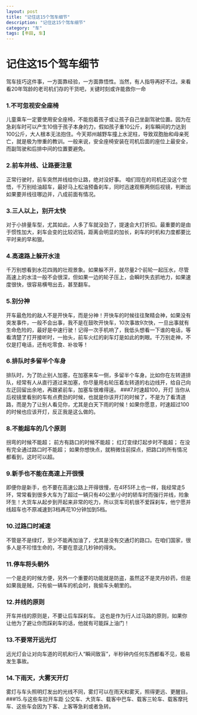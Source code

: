 ```yaml
---
layout: post
title: "记住这15个驾车细节"
description: "记住这15个驾车细节"
category: "车"
tags: [丰田, 车]
---
```


记住这15个驾车细节
==================

驾车技巧这件事，一方面靠经验，一方面靠悟性。当然，有人指导再好不过。来看看20年驾龄的老司机们存的干货吧，关键时刻或许能救你一命

### 1.不可忽视安全座椅
儿童乘车一定要使用安全座椅，不能抱着孩子或让孩子自己坐副驾驶位置。因为在急刹车时可以产生10倍于孩子本身的力，假如孩子重10公斤，刹车瞬间的力达到100公斤，大人根本无法抱住。今天郑州越野车撞上水泥柱，导致双胞胎和母亲死亡，就是极为惨重的教训。一般来说，安全座椅安装在司机后面的座位上最安全，而副驾驶和后排中间的位置要避免。
### 2.前车并线、让路要注意
正常行驶时，前车突然并线给你让路，绝对没好事。
咱们现在的司机还没这个觉悟，千万别给油超车，最好马上松油预备刹车，同时迅速观察两侧后视镜，判断出如果要并线往哪边并，八成前面有情况。
### 3.三人以上，别开太快
对于小排量车型，尤其如此，人多了车就没劲了，提速会大打折扣。最重要的是由于惯性加大，刹车会变的比较迟钝，距离会明显的加长，刹车的时机和力度都要比平时来的早和狠。
### 4.高速路上躲开水洼
千万别想看到水花四溅的壮观景象。如果躲不开，就尽量2个前轮一起压水，尽管高速上的水洼一般不会很深，但如果一边的轮子压上，会瞬时失去抓地力，如果速度很快，很容易横甩出去，甚至翻车。
### 5.别分神
开车最危险的敌人不是开快车，而是分神！开快车的时候往往聚精会神，如果没有突发事件，一般不会出事，我不是在鼓吹开快车，10次事故9次快，一旦出事就有生命危险的，最好是中速行驶！记得一次手机响了，我低头想看一下谁的电话，等看清楚了打开接听时，一抬头，前车火红的刹车灯是如此的刺眼。千万别走神，不仅是打电话，还有吃零食、补妆等！
### 6.排队时多留半个车身
排队时，为了防止别人加塞，在加塞来车一侧，多留半个车身。比如你在左转道排队，经常有人从直行道过来加塞，你尽量用右轮压着左转道的右边线开，给自己向左迂回留出余地，再跟紧前车，加塞车很难得逞。
###7.时速超100，开灯
当你从后视镜里看别的车有点费劲的时候，也就是你该开灯的时候了，不是为了看清道路，而是为了让别人看见你，尤其是白天下雨的时候！如果你愿意，时速超过100的时候也应该开灯，反正我是这么做的。
### 8.不能超车的几个原则
拐弯的时候不能超；
前方有路口的时候不能超；
红灯变绿灯起步时不能超；
在没有完全通过路口时不能超；
如果你想快点，就稍微往前探点，把路口的所有情况都看到，这时可以超。
### 9.新手也不能在高速上开很慢
即便你是新手，也不要在高速公路上开得很慢，在4环5环上也一样，我经常走5环，常常看到很多大车为了超过一辆只有40公里/小时的轿车时而强行并线，险象环生！大货车从起步到开起来非常的吃力，所以货车司机很不爱踩刹车，他宁愿并线超车也不原减速到3档再花10分钟加到5档。
### 10.过路口时减速
不管是不是绿灯，至少不能再加油了，尤其是没有交通灯的路口。在咱们国家，很多人是不珍惜生命的，不要在意这几秒钟的得失。
### 11.停车将头朝外
一个是走的时候方便，另外一个重要的功能就是防盗，虽然这不是灵丹妙药，但是如果我是贼，只有偷一辆车的机会时，我偷车头朝里的。
### 12.并线的原则
开车并线的原则是，不要让后车踩刹车。
这也是作为行人过马路的原则，如果你让他为了避让你而踩刹车的话，他就有可能踩上油门！
### 13.不要常开远光灯
远光灯会让对向车道的司机和行人“瞬间致盲”，半秒钟内任何东西都看不见，极易发生事故。
### 14.下雨天，大雾天开灯
雾灯与车头照明灯发出的光线不同，雾灯可以在雨天和雾天，照得更远、更醒目。
###15.与这些车拉开车距
公交车、大货车、载客中巴车、载客三轮车、载客摩托车、这些车会因为下客、上客等急刹或者急转。

